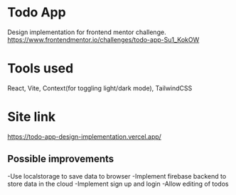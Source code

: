 # Todo App

Design implementation for frontend mentor challenge.
https://www.frontendmentor.io/challenges/todo-app-Su1_KokOW

# Tools used

React, Vite, Context(for toggling light/dark mode), TailwindCSS

# Site link

https://todo-app-design-implementation.vercel.app/

## Possible improvements

-Use localstorage to save data to browser
-Implement firebase backend to store data in the cloud
-Implement sign up and login
-Allow editing of todos

